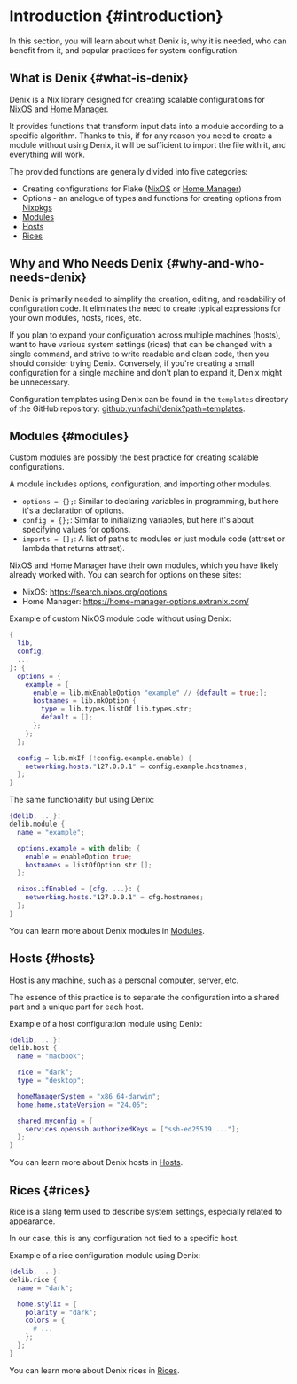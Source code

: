 # Introduction {#introduction}
In this section, you will learn about what Denix is, why it is needed, who can benefit from it, and popular practices for system configuration.

## What is Denix {#what-is-denix}
Denix is a Nix library designed for creating scalable configurations for [NixOS](https://nixos.org/) and [Home Manager](https://github.com/nix-community/home-manager).

It provides functions that transform input data into a module according to a specific algorithm. Thanks to this, if for any reason you need to create a module without using Denix, it will be sufficient to import the file with it, and everything will work.

The provided functions are generally divided into five categories:
- Creating configurations for Flake ([NixOS](https://nixos.org/) or [Home Manager](https://github.com/nix-community/home-manager))
- Options - an analogue of types and functions for creating options from [Nixpkgs](https://github.com/NixOS/nixpkgs)
- [Modules](#modules)
- [Hosts](#hosts)
- [Rices](#rices)

## Why and Who Needs Denix {#why-and-who-needs-denix}
Denix is primarily needed to simplify the creation, editing, and readability of configuration code. It eliminates the need to create typical expressions for your own modules, hosts, rices, etc.

If you plan to expand your configuration across multiple machines (hosts), want to have various system settings (rices) that can be changed with a single command, and strive to write readable and clean code, then you should consider trying Denix. Conversely, if you're creating a small configuration for a single machine and don't plan to expand it, Denix might be unnecessary.

Configuration templates using Denix can be found in the `templates` directory of the GitHub repository: [github:yunfachi/denix?path=templates](https://github.com/yunfachi/denix/tree/master/templates).

## Modules {#modules}
Custom modules are possibly the best practice for creating scalable configurations.

A module includes options, configuration, and importing other modules.
- `options = {};`: Similar to declaring variables in programming, but here it's a declaration of options.
- `config = {};`: Similar to initializing variables, but here it's about specifying values for options.
- `imports = [];`: A list of paths to modules or just module code (attrset or lambda that returns attrset).

NixOS and Home Manager have their own modules, which you have likely already worked with. You can search for options on these sites:
- NixOS: https://search.nixos.org/options
- Home Manager: https://home-manager-options.extranix.com/

Example of custom NixOS module code without using Denix:
```nix
{
  lib,
  config,
  ...
}: {
  options = {
    example = {
      enable = lib.mkEnableOption "example" // {default = true;};
      hostnames = lib.mkOption {
        type = lib.types.listOf lib.types.str;
        default = [];
      };
    };
  };

  config = lib.mkIf (!config.example.enable) {
    networking.hosts."127.0.0.1" = config.example.hostnames;
  };
}
```
The same functionality but using Denix:
```nix
{delib, ...}:
delib.module {
  name = "example";

  options.example = with delib; {
    enable = enableOption true;
    hostnames = listOfOption str [];
  };

  nixos.ifEnabled = {cfg, ...}: {
    networking.hosts."127.0.0.1" = cfg.hostnames;
  };
}
```
You can learn more about Denix modules in [Modules](/modules/introduction).

## Hosts {#hosts}
Host is any machine, such as a personal computer, server, etc.

The essence of this practice is to separate the configuration into a shared part and a unique part for each host.

Example of a host configuration module using Denix:
```nix
{delib, ...}:
delib.host {
  name = "macbook";

  rice = "dark";
  type = "desktop";

  homeManagerSystem = "x86_64-darwin";
  home.home.stateVersion = "24.05";

  shared.myconfig = {
    services.openssh.authorizedKeys = ["ssh-ed25519 ..."];
  };
}
```
You can learn more about Denix hosts in [Hosts](/hosts/introduction).

## Rices {#rices}
Rice is a slang term used to describe system settings, especially related to appearance.

In our case, this is any configuration not tied to a specific host.

Example of a rice configuration module using Denix:
```nix
{delib, ...}:
delib.rice {
  name = "dark";

  home.stylix = {
    polarity = "dark";
    colors = {
      # ...
    };
  };
}
```
You can learn more about Denix rices in [Rices](/rices/introduction).
